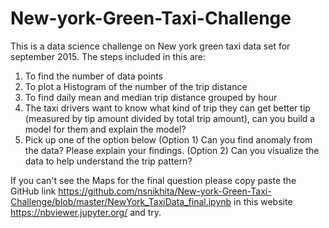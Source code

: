 # New-york-Green-Taxi-Challenge
This is a data science challenge on New york green taxi data set for september 2015.
The steps included in this are:
1) To find the number of data points
2) To plot a Histogram of the number of the trip distance 
3) To find daily mean and median trip distance grouped by hour 
4) The taxi drivers want to know what kind of trip they can get better tip (measured by tip amount divided by total trip amount), can you build a model for them and explain the model? 
5) Pick up one of the option below 
(Option 1) Can you find anomaly from the data? Please explain your findings. 
(Option 2) Can you visualize the data to help understand the trip pattern? 

If you can't see the Maps for the final question please copy paste the GitHub link https://github.com/nsnikhita/New-york-Green-Taxi-Challenge/blob/master/NewYork_TaxiData_final.ipynb in this website https://nbviewer.jupyter.org/  and try.
